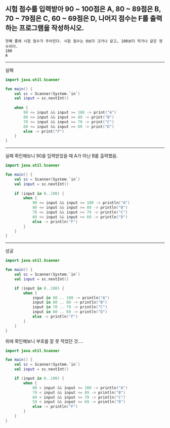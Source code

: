 ## 시험 점수를 입력받아 90 ~ 100점은 A, 80 ~ 89점은 B, 70 ~ 79점은 C, 60 ~ 69점은 D, 나머지 점수는 F를 출력하는 프로그램을 작성하시오.

    첫째 줄에 시험 점수가 주어진다. 시험 점수는 0보다 크거나 같고, 100보다 작거나 같은 정수이다.
    100
    A
------------------
실패
```kotlin
import java.util.Scanner

fun main() {
    val sc = Scanner(System.`in`)
    val input = sc.nextInt()
    
    when {
        90 <= input && input >= 100 -> print("A")
        80 <= input && input >= 89 -> print("B")
        70 <= input && input >= 79 -> print("C")
        60 <= input && input >= 69 -> print("D")
        else -> print("F")
    }
}
```

-----------------
실패
확인해보니 90을 입력받았을 때 A가 아닌 B를 출력했음.
```kotlin
import java.util.Scanner

fun main() {
    val sc = Scanner(System.`in`)
    val input = sc.nextInt()
    
    if (input in 0..100) {
        when {
            90 <= input && input >= 100 -> println("A")
            80 <= input && input >= 89 -> println("B")
            70 <= input && input >= 79 -> println("C")
            60 <= input && input >= 69 -> println("D")
            else -> println("F")
        }
    }
}
```

---------------------
성공
```kotlin
import java.util.Scanner

fun main() {
    val sc = Scanner(System.`in`)
    val input = sc.nextInt()

    if (input in 0..100) {
        when {
            input in 90 .. 100 -> println("A")
            input in 80 .. 89 -> println("B")
            input in 70 .. 79 -> println("C")
            input in 60 .. 69 -> println("D")
            else -> println("F")
        }
    }
}
```

위에 확인해보니 부호를 잘 못 적었던 것....
```kotlin
import java.util.Scanner

fun main() {
    val sc = Scanner(System.`in`)
    val input = sc.nextInt()

    if (input in 0..100) {
        when {
            89 < input && input <= 100 -> println("A")
            79 < input && input <= 89 -> println("B")
            69 < input && input <= 79 -> println("C")
            59 < input && input <= 69 -> println("D")
            else -> println("F")
        }
    }
}
```
